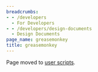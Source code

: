 ```yaml
---
breadcrumbs:
- - /developers
  - For Developers
- - /developers/design-documents
  - Design Documents
page_name: greasemonkey
title: greasemonkey
---
```


Page moved to [user scripts](/developers/design-documents/user-scripts).
